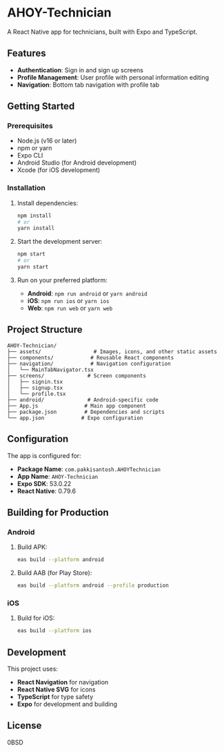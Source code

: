 # AHOY-Technician

A React Native app for technicians, built with Expo and TypeScript.

## Features

- **Authentication**: Sign in and sign up screens
- **Profile Management**: User profile with personal information editing
- **Navigation**: Bottom tab navigation with profile tab

## Getting Started

### Prerequisites

- Node.js (v16 or later)
- npm or yarn
- Expo CLI
- Android Studio (for Android development)
- Xcode (for iOS development)

### Installation

1. Install dependencies:
   ```bash
   npm install
   # or
   yarn install
   ```

2. Start the development server:
   ```bash
   npm start
   # or
   yarn start
   ```

3. Run on your preferred platform:
   - **Android**: `npm run android` or `yarn android`
   - **iOS**: `npm run ios` or `yarn ios`
   - **Web**: `npm run web` or `yarn web`

## Project Structure

```
AHOY-Technician/
├── assets/                 # Images, icons, and other static assets
├── components/            # Reusable React components
├── navigation/            # Navigation configuration
│   └── MainTabNavigator.tsx
├── screens/              # Screen components
│   ├── signin.tsx
│   ├── signup.tsx
│   └── profile.tsx
├── android/              # Android-specific code
├── App.js               # Main app component
├── package.json         # Dependencies and scripts
└── app.json            # Expo configuration
```

## Configuration

The app is configured for:
- **Package Name**: `com.pakkisantosh.AHOYTechnician`
- **App Name**: `AHOY-Technician`
- **Expo SDK**: 53.0.22
- **React Native**: 0.79.6

## Building for Production

### Android

1. Build APK:
   ```bash
   eas build --platform android
   ```

2. Build AAB (for Play Store):
   ```bash
   eas build --platform android --profile production
   ```

### iOS

1. Build for iOS:
   ```bash
   eas build --platform ios
   ```

## Development

This project uses:
- **React Navigation** for navigation
- **React Native SVG** for icons
- **TypeScript** for type safety
- **Expo** for development and building

## License

0BSD
